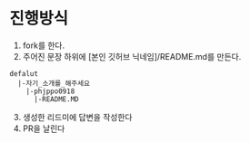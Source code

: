 # 진행방식
1. fork를 한다.
2. 주어진 문장 하위에 [본인 깃허브 닉네임]/README.md를 만든다.
```
defalut
  |-자기_소개를_해주세요
    |-phjppo0918
      |-README.MD
```
3. 생성한 리드미에 답변을 작성한다
4. PR을 날린다